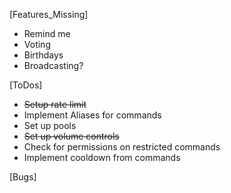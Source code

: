 
[Features_Missing]
  * Remind me
  * Voting
  * Birthdays
  * Broadcasting?

[ToDos]
* ~~Setup rate limit~~
* Implement Aliases for commands
* Set up pools
* ~~Set up volume controls~~
* Check for permissions on restricted commands
* Implement cooldown from commands

[Bugs]